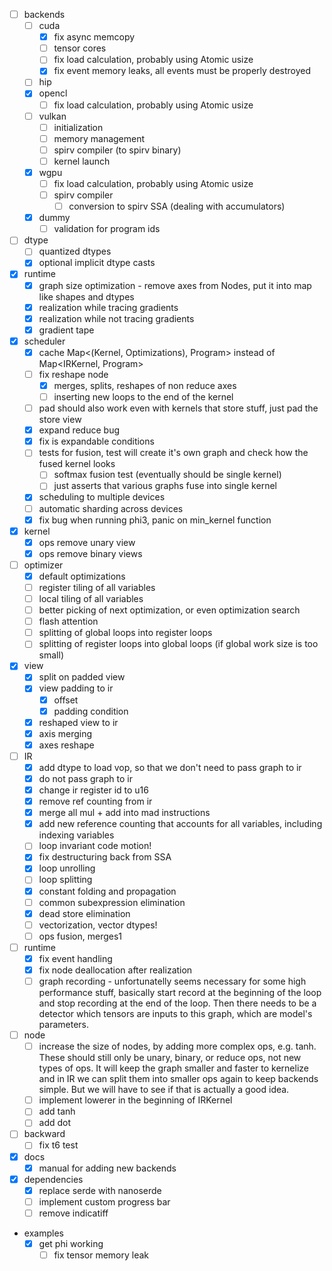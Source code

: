 - [ ] backends
  - [ ] cuda
    - [x] fix async memcopy
    - [ ] tensor cores
    - [ ] fix load calculation, probably using Atomic usize
    - [x] fix event memory leaks, all events must be properly destroyed
  - [ ] hip
  - [x] opencl
    - [ ] fix load calculation, probably using Atomic usize
  - [ ] vulkan
    - [ ] initialization
    - [ ] memory management
    - [ ] spirv compiler (to spirv binary)
    - [ ] kernel launch
  - [x] wgpu
    - [ ] fix load calculation, probably using Atomic usize
    - [ ] spirv compiler
      - [ ] conversion to spirv SSA (dealing with accumulators)
  - [x] dummy
    - [ ] validation for program ids
- [ ] dtype
  - [ ] quantized dtypes
  - [x] optional implicit dtype casts
- [x] runtime
  - [x] graph size optimization - remove axes from Nodes, put it into map like shapes and dtypes
  - [x] realization while tracing gradients
  - [x] realization while not tracing gradients
  - [x] gradient tape
- [x] scheduler
  - [x] cache Map<(Kernel, Optimizations), Program> instead of Map<IRKernel, Program>
  - [ ] fix reshape node
    - [x] merges, splits, reshapes of non reduce axes
    - [ ] inserting new loops to the end of the kernel
  - [ ] pad should also work even with kernels that store stuff, just pad the store view
  - [x] expand reduce bug
  - [x] fix is expandable conditions
  - [ ] tests for fusion, test will create it's own graph and check how the fused kernel looks
    - [ ] softmax fusion test (eventually should be single kernel)
    - [ ] just asserts that various graphs fuse into single kernel
  - [x] scheduling to multiple devices
  - [ ] automatic sharding across devices
  - [x] fix bug when running phi3, panic on min_kernel function
- [x] kernel
  - [x] ops remove unary view
  - [x] ops remove binary views
- [ ] optimizer
  - [x] default optimizations
  - [ ] register tiling of all variables
  - [ ] local tiling of all variables
  - [ ] better picking of next optimization, or even optimization search
  - [ ] flash attention
  - [ ] splitting of global loops into register loops
  - [ ] splitting of register loops into global loops (if global work size is too small)
- [x] view
  - [x] split on padded view
  - [x] view padding to ir
    - [x] offset
    - [x] padding condition
  - [x] reshaped view to ir
  - [x] axis merging
  - [x] axes reshape
- [ ] IR
  - [x] add dtype to load vop, so that we don't need to pass graph to ir
  - [x] do not pass graph to ir
  - [x] change ir register id to u16
  - [x] remove ref counting from ir
  - [x] merge all mul + add into mad instructions
  - [x] add new reference counting that accounts for all variables, including indexing variables
  - [ ] loop invariant code motion!
  - [x] fix destructuring back from SSA
  - [x] loop unrolling
  - [ ] loop splitting
  - [x] constant folding and propagation
  - [ ] common subexpression elimination
  - [x] dead store elimination
  - [ ] vectorization, vector dtypes!
  - [ ] ops fusion, merges1
- [ ] runtime
  - [x] fix event handling
  - [x] fix node deallocation after realization
  - [ ] graph recording - unfortunatelly seems necessary for some high performance stuff, basically start record at the beginning of the loop and stop recording at the end of the loop. Then there needs to be a detector which tensors are inputs to this graph, which are model's parameters.
- [ ] node
  - [ ] increase the size of nodes, by adding more complex ops, e.g. tanh. These should still only be unary, binary, or reduce ops, not new types of ops. It will keep the graph smaller and faster to kernelize and in IR we can split them into smaller ops again to keep backends simple. But we will have to see if that is actually a good idea.
  - [ ] implement lowerer in the beginning of IRKernel
  - [ ] add tanh
  - [ ] add dot
- [ ] backward
  - [ ] fix t6 test

- [x] docs
  - [x] manual for adding new backends
- [x] dependencies
  - [x] replace serde with nanoserde
  - [ ] implement custom progress bar
  - [ ] remove indicatiff

- examples
  - [x] get phi working
    - [ ] fix tensor memory leak
